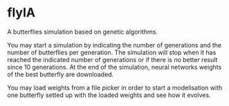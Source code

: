 # flyIA

A butterflies simulation based on genetic algorithms.

You may start a simulation by indicating the number of generations and the number of butterflies per generation.
The simulation will stop when it has reached the indicated number of generations or if there is no better result since 10 generations.
At the end of the simulation, neural networks weights of the best butterfly are downloaded.

You may load weights from a file picker in order to start a modelisation with one butterfly setted up with the loaded weights and see how it evolves.

